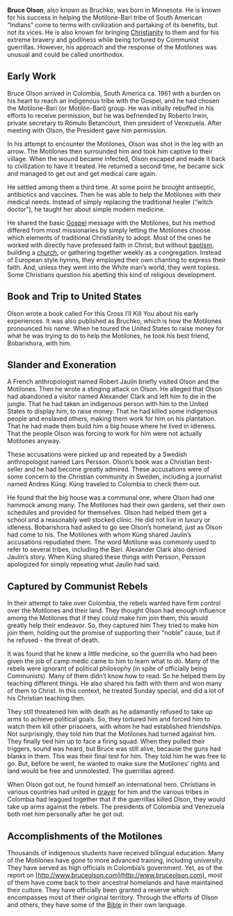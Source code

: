 **Bruce Olson**, also known as Bruchko, was born in Minnesota. He
is known for his success in helping the Motilone-Bari tribe of
South American “Indians” come to terms with civilization and
partaking of its benefits, but not its vices. He is also known for
bringing [Christianity](Christianity "Christianity") to them and
for his extreme bravery and godliness while being tortured by
Communist guerrillas. However, his approach and the response of the
Motilones was unusual and could be called unorthodox.

## Early Work

Bruce Olson arrived in Colombia, South America ca. 1961 with a
burden on his heart to reach an indigenous tribe with the Gospel,
and he had chosen the Motilone-Bari (or Motilón-Barí) group. He was
initially rebuffed in his efforts to receive permission, but he was
befriended by Roberto Irwin, private secretary to Rómulo
Betancourt, then president of Venezuela. After meeting with Olson,
the President gave him permission.

In his attempt to encounter the Motilones, Olson was shot in the
leg with an arrow. The Motilones then surrounded him and took him
captive to their village. When the wound became infected, Olson
escaped and made it back to civilization to have it treated. He
returned a second time, he became sick and managed to get out and
get medical care again.

He settled among them a third time. At some point he brought
antiseptic, antibiotics and vaccines. Then he was able to help the
Motilones with their medical needs. Instead of simply replacing the
traditional healer (“witch doctor”), he taught her about simple
modern medicine.

He shared the basic [Gospel](Gospel "Gospel") message with the
Motilones, but his method differed from most missionaries by simply
letting the Motilones choose which elements of traditional
Christianity to adopt. Most of the ones he worked with directly
have professed faith in Christ, but without
[baptism](Baptism "Baptism"), building a [church](Church "Church"),
or gathering together weekly as a congregation. Instead of European
style hymns, they employed their own chanting to express their
faith. And, unless they went into the White man’s world, they went
topless. Some Christians question his abetting this kind of
religious development.

## Book and Trip to United States

Olson wrote a book called For this Cross I’ll Kill You about his
early experiences. It was also published as Bruchko, which is how
the Motilones pronounced his name. When he toured the United States
to raise money for what he was trying to do to help the Motilones,
he took his best friend, Bobarishora, with him.

## Slander and Exoneration

A French anthropologist named Robert Jaulin briefly visited Olson
and the Motilones. Then he wrote a stinging attack on Olson. He
alleged that Olson had abandoned a visitor named Alexander Clark
and left him to die in the jungle. That he had taken an indigenous
person with him to the United States to display him, to raise
money. That he had killed some indigenous people and enslaved
others, making them work for him on his plantation. That he had
made them build him a big house where he lived in idleness. That
the people Olson was forcing to work for him were not actually
Motilones anyway.

These accusations were picked up and repeated by a Swedish
anthropologist named Lars Persson. Olson’s book was a Christian
best-seller and he had become greatly admired. These accusations
were of some concern to the Christian community in Sweden,
including a journalist named Andres Küng. Küng traveled to Colombia
to check them out.

He found that the big house was a communal one, where Olson had one
hammock among many. The Motilones had their own gardens, set their
own schedules and provided for themselves. Olson had helped them
get a school and a reasonably well stocked clinic. He did not live
in luxury or idleness. Bobarishora had asked to go see Olson’s
homeland, just as Olson had come to his. The Motilones with whom
Küng shared Jaulin’s accusations repudiated them. The word Motilone
was commonly used to refer to several tribes, including the Barí.
Alexander Clark also denied Jaulin’s story. When Küng shared these
things with Persson, Persson apologized for simply repeating what
Jaulin had said.

## Captured by Communist Rebels

In their attempt to take over Colombia, the rebels wanted have firm
control over the Motilones and their land. They thought Olson had
enough influence among the Motilones that if they could make him
join them, this would greatly help their endeavor. So, they
captured him They tried to make him join them, holding out the
promise of supporting their “noble” cause, but if he refused - the
threat of death.

It was found that he knew a little medicine, so the guerrilla who
had been given the job of camp medic came to him to learn what to
do. Many of the rebels were ignorant of political philosophy (in
spite of officially being Communists). Many of them didn’t know how
to read. So he helped them by teaching different things. He also
shared his faith with them and won many of them to Christ. In this
context, he treated Sunday special, and did a lot of his Christian
teaching then.

They still threatened him with death as he adamantly refused to
take up arms to achieve political goals. So, they tortured him and
forced him to watch them kill other prisoners, with whom he had
established friendships. Not surprisingly, they told him that the
Motilones had turned against him. They finally tied him up to face
a firing squad. When they pulled their triggers, sound was heard,
but Bruce was still alive, because the guns had blanks in them.
This was their final test for him. They told him he was free to go.
But, before he went, he wanted to make sure the Motilones’ rights
and land would be free and unmolested. The guerrillas agreed.

When Olson got out, he found himself an international hero.
Christians in various countries had united in
[prayer](Prayer "Prayer") for him and the various tribes in
Colombia had leagued together that if the guerrillas killed Olson,
they would take up arms against the rebels. The presidents of
Colombia and Venezuela both met him personally after he got out.

## Accomplishments of the Motilones

Thousands of indigenous students have received bilingual education.
Many of the Motilones have gone to more advanced training,
including university. They have served as high officials in
Colombia’s government. Yet, as of the report on
[http://www.bruceolson.com](http://www.bruceolson.com), most of
them have come back to their ancestral homelands and have
maintained their culture. They have officially been granted a
reserve which encompasses most of their original territory. Through
the efforts of Olson and others, they have some of the
[Bible](Bible "Bible") in their own language.



